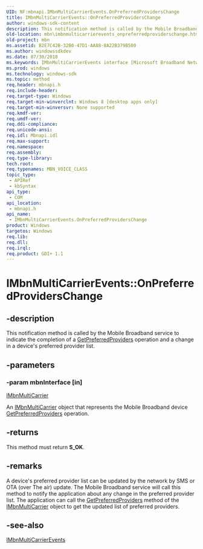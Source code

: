 ```yaml
---
UID: NF:mbnapi.IMbnMultiCarrierEvents.OnPreferredProvidersChange
title: IMbnMultiCarrierEvents::OnPreferredProvidersChange
author: windows-sdk-content
description: This notification method is called by the Mobile Broadband service to indicate the completion of a GetPreferredProviders operation and a change in a device's preferred provider list.
old-location: mbn\imbnmulticarrierevents_onpreferredproviderschange.htm
old-project: mbn
ms.assetid: B2E7C42B-32B0-47D1-AA88-8A22B379B500
ms.author: windowssdkdev
ms.date: 07/30/2018
ms.keywords: IMbnMultiCarrierEvents interface [Microsoft Broadband Networks],OnPreferredProvidersChange method, IMbnMultiCarrierEvents.OnPreferredProvidersChange, IMbnMultiCarrierEvents::OnPreferredProvidersChange, OnPreferredProvidersChange, OnPreferredProvidersChange method [Microsoft Broadband Networks], OnPreferredProvidersChange method [Microsoft Broadband Networks],IMbnMultiCarrierEvents interface, mbn.imbnmulticarrierevents_onpreferredproviderschange, mbnapi/IMbnMultiCarrierEvents::OnPreferredProvidersChange
ms.prod: windows
ms.technology: windows-sdk
ms.topic: method
req.header: mbnapi.h
req.include-header: 
req.target-type: Windows
req.target-min-winverclnt: Windows 8 [desktop apps only]
req.target-min-winversvr: None supported
req.kmdf-ver: 
req.umdf-ver: 
req.ddi-compliance: 
req.unicode-ansi: 
req.idl: Mbnapi.idl
req.max-support: 
req.namespace: 
req.assembly: 
req.type-library: 
tech.root: 
req.typenames: MBN_VOICE_CLASS
topic_type:
 - APIRef
 - kbSyntax
api_type:
 - COM
api_location:
 - mbnapi.h
api_name:
 - IMbnMultiCarrierEvents.OnPreferredProvidersChange
product: Windows
targetos: Windows
req.lib: 
req.dll: 
req.irql: 
req.product: GDI+ 1.1
---
```


# IMbnMultiCarrierEvents::OnPreferredProvidersChange


## -description


This notification method is called by the Mobile Broadband service to indicate the completion of a <a href="https://msdn.microsoft.com/91D27D4D-5838-4D6D-BECF-B336B9F3B52A">GetPreferredProviders</a> operation and a change in a device's preferred provider list.


## -parameters




### -param mbnInterface [in]


<a href="https://msdn.microsoft.com/E40517CE-3169-4F20-A572-EDBC8FEC2862">IMbnMultiCarrier</a>


An <a href="https://msdn.microsoft.com/E40517CE-3169-4F20-A572-EDBC8FEC2862">IMbnMultiCarrier</a> object that represents the Mobile Broadband device <a href="https://msdn.microsoft.com/91D27D4D-5838-4D6D-BECF-B336B9F3B52A">GetPreferredProviders</a> operation.


## -returns



This method must return <b>S_OK</b>.




## -remarks



A device's preferred provider list can be updated by the network by SMS or OTA (over The air) update. The Mobile Broadband service will call this method to notify the application about any change in the preferred provider list. The application can call the <a href="https://msdn.microsoft.com/91D27D4D-5838-4D6D-BECF-B336B9F3B52A">GetPreferredProviders</a> method of the  <a href="https://msdn.microsoft.com/E40517CE-3169-4F20-A572-EDBC8FEC2862">IMbnMultiCarrier</a> object to get the updated list of preferred providers.




## -see-also




<a href="https://msdn.microsoft.com/F7CAF21B-F487-4F35-806B-312B5246C1B2">IMbnMultiCarrierEvents</a>
 

 

